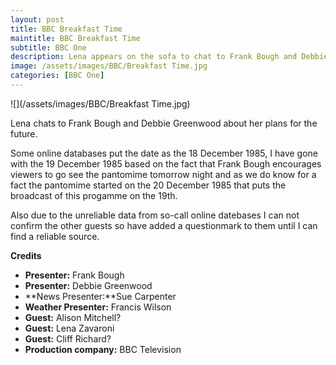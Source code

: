 ```yaml
---
layout: post
title: BBC Breakfast Time
maintitle: BBC Breakfast Time
subtitle: BBC One
description: Lena appears on the sofa to chat to Frank Bough and Debbie Greenwood about her plans for the future.
image: /assets/images/BBC/Breakfast Time.jpg
categories: [BBC One]
---
```


![](/assets/images/BBC/Breakfast Time.jpg)

Lena chats to Frank Bough and Debbie Greenwood about her plans for the future.

Some online databases put the date as the 18 December 1985, I have gone with the 19 December 1985 based on the fact that Frank Bough encourages viewers to go see the pantomime tomorrow night and as we do know for a fact the pantomime started on the 20 December 1985 that puts the broadcast of this progamme on the 19th.

Also due to the unreliable data from so-call online datebases I can not confirm the other guests so have added a questionmark to them until I can find a reliable source.

**Credits**
* **Presenter:** Frank Bough
* **Presenter:** Debbie Greenwood
* **News Presenter:**Sue Carpenter
* **Weather Presenter:** Francis Wilson
* **Guest:** Alison Mitchell?
* **Guest:** Lena Zavaroni
* **Guest:** Cliff Richard?
* **Production company:** BBC Television

